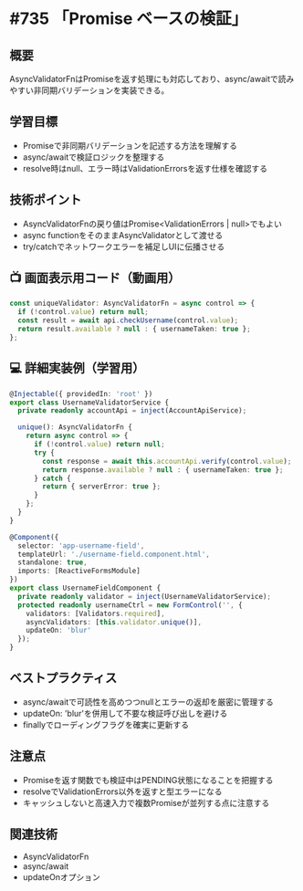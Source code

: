# #735 「Promise ベースの検証」

## 概要
AsyncValidatorFnはPromiseを返す処理にも対応しており、async/awaitで読みやすい非同期バリデーションを実装できる。

## 学習目標
- Promiseで非同期バリデーションを記述する方法を理解する
- async/awaitで検証ロジックを整理する
- resolve時はnull、エラー時はValidationErrorsを返す仕様を確認する

## 技術ポイント
- AsyncValidatorFnの戻り値はPromise<ValidationErrors | null>でもよい
- async functionをそのままAsyncValidatorとして渡せる
- try/catchでネットワークエラーを補足しUIに伝播させる

## 📺 画面表示用コード（動画用）
```typescript
const uniqueValidator: AsyncValidatorFn = async control => {
  if (!control.value) return null;
  const result = await api.checkUsername(control.value);
  return result.available ? null : { usernameTaken: true };
};
```

## 💻 詳細実装例（学習用）
```typescript
@Injectable({ providedIn: 'root' })
export class UsernameValidatorService {
  private readonly accountApi = inject(AccountApiService);

  unique(): AsyncValidatorFn {
    return async control => {
      if (!control.value) return null;
      try {
        const response = await this.accountApi.verify(control.value);
        return response.available ? null : { usernameTaken: true };
      } catch {
        return { serverError: true };
      }
    };
  }
}

@Component({
  selector: 'app-username-field',
  templateUrl: './username-field.component.html',
  standalone: true,
  imports: [ReactiveFormsModule]
})
export class UsernameFieldComponent {
  private readonly validator = inject(UsernameValidatorService);
  protected readonly usernameCtrl = new FormControl('', {
    validators: [Validators.required],
    asyncValidators: [this.validator.unique()],
    updateOn: 'blur'
  });
}
```

## ベストプラクティス
- async/awaitで可読性を高めつつnullとエラーの返却を厳密に管理する
- updateOn: 'blur'を併用して不要な検証呼び出しを避ける
- finallyでローディングフラグを確実に更新する

## 注意点
- Promiseを返す関数でも検証中はPENDING状態になることを把握する
- resolveでValidationErrors以外を返すと型エラーになる
- キャッシュしないと高速入力で複数Promiseが並列する点に注意する

## 関連技術
- AsyncValidatorFn
- async/await
- updateOnオプション
